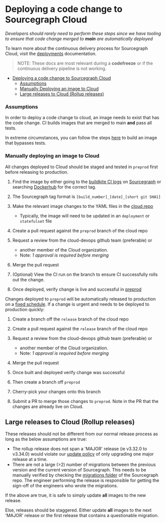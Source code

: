 # Deploying a code change to Sourcegraph Cloud

_Developers should rarely need to perform these steps since
we have tooling to ensure that code change merged to **main**
are automatically deployed_

To learn more about the continuous delivery process for Sourcegraph
Cloud, visit the [deployments](../../dev/process/deployments/index.md) documentation.

> NOTE: These docs are most relevant during a **codefreeze** or if the continuous delivery
> pipeline is not working.

- [Deploying a code change to Sourcegraph Cloud](#deploying-a-code-change-to-sourcegraph-cloud)
  - [Assumptions](#assumptions)
  - [Manually Deploying an image to Cloud](#manually-deploying-an-image-to-cloud)
  - [Large releases to Cloud (Rollup releases)](#large-releases-to-cloud-rollup-releases)

### Assumptions

In order to deploy a code change to cloud, an image needs to exist
that has the code change. CI builds images that are merged to main
**and** pass all tests.

In extreme circumstances, you can follow the steps [here](../../dev/process/deployments/testing.md#building-docker-images-for-a-specific-branch)
to build an image that bypasses tests.

### Manually deploying an image to Cloud

All changes deployed to Cloud should be staged and tested in `preprod` first before releasing to production.

1. Find the image by either going to the [buildkite CI logs](https://buildkite.com/sourcegraph/sourcegraph) on [Sourcegraph](https://github.com/sourcegraph/sourcegraph) or searching [Dockerhub](https://hub.docker.com/u/sourcegraph) for the correct tag.
1. The Sourcegraph tag format is `[build_number]_[date]_[short git SHA1]`

1. Make the relevant image changes to the YAML files in the [cloud repo](https://github.com/sourcegraph/deploy-sourcegraph-cloud)

   - Typically, the image will need to be updated in an `deployment` or `statefulset` file

1. Create a pull request against the `preprod` branch of the cloud repo
1. Request a review from the cloud-devops github team (preferable) or

   - another member of the Cloud organization.
   - Note: _1 approval is required before merging_

1. Merge the pull request
1. (Optional) View the CI run on the branch to ensure CI successfully rolls out the change.
1. Once deployed, verify change is live and successful in [preprod](https://preview.sgdev.dev)

Changes deployed to `preprod` will be automatically released to production on a [fixed schedule](https://github.com/sourcegraph/deploy-sourcegraph-cloud/blob/release/.github/workflows/release-preprod.yaml#L4). If a change is urgent and needs to be deployed to production quickly:

1. Create a branch off the `release` branch of the cloud repo
1. Create a pull request against the `release` branch of the cloud repo
1. Request a review from the cloud-devops github team (preferable) or

   - another member of the Cloud organization.
   - Note: _1 approval is required before merging_

1. Merge the pull request
1. Once built and deployed verify change was successful
1. Then create a branch off `preprod`
1. Cherry-pick your changes onto this branch
1. Submit a PR to merge those changes to `preprod`. Note in the PR that the changes are already live on Cloud.

## Large releases to Cloud (Rollup releases)

These releases should not be different from our normal release process as long as
the below assumptions are true:

- The rollup release does not span a 'MAJOR' release (ie v3.32.0 to v3.34.0) would violate
  our [update policy](https://docs.sourcegraph.com/admin/updates#update-policy) of only
  upgrading one major release at a time.
- There are not a large (>2) number of migrations between the previous version and the
  current version of Sourcegraph. This needs to be manually verified by checking the
  [migrations folder](https://github.com/sourcegraph/sourcegraph/tree/main/migrations) of the Sourcegraph repo. The engineer
  performing the release is responsible for getting the sign-off of the engineers who wrote the migrations.

If the above are true, it is safe to simply update **all** images to the new
release.

Else, releases should be staggered. Either update **all** images to the next 'MAJOR'
release or the first release that contains a questionable migration.

